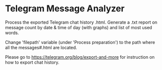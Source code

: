 # Telegram Message Analyzer
Process the exported Telegram chat history .html.
Generate a .txt report on message count by date &amp; time of day (with graphs) and list of most used words.

Change 'filepath' variable (under 'Process preparation') to the path where all the messages#.html are located.

Please go to https://telegram.org/blog/export-and-more for instruction on how to export chat history.
